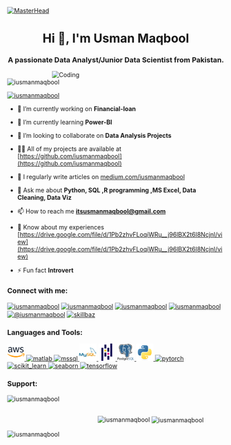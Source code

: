 [![MasterHead](https://media3.giphy.com/media/v1.Y2lkPTc5MGI3NjExMDhyeGQ0NXhrMmk5Mm9kbWVqdXEyM2Zqb3MxYXRkazF4NXpvNXIxYiZlcD12MV9pbnRlcm5hbF9naWZfYnlfaWQmY3Q9Zw/dyzew7Py7bnW9DiJJj/giphy.gif)](https://rishavchanda.io)

<h1 align="center">Hi 👋, I'm Usman Maqbool</h1>
<h3 align="center">A passionate Data Analyst/Junior Data Scientist from Pakistan.</h3>

<img align="right" alt="Coding" width="400" src="https://www.caxsol.com/assets/img/data-analysis.gif">


<p align="left"> <img src="https://komarev.com/ghpvc/?username=iusmanmaqbool&label=Profile%20views&color=0e75b6&style=flat" alt="iusmanmaqbool" /> </p>

<p align="left"> <a href="https://twitter.com/iusmanmaqbool" target="blank"><img src="https://img.shields.io/twitter/follow/iusmanmaqbool?logo=twitter&style=for-the-badge" alt="iusmanmaqbool" /></a> </p>

- 🔭 I’m currently working on **Financial-loan**

- 🌱 I’m currently learning **Power-BI**

- 👯 I’m looking to collaborate on **Data Analysis Projects**

- 👨‍💻 All of my projects are available at [https://github.com/iusmanmaqbool](https://github.com/iusmanmaqbool)

- 📝 I regularly write articles on [medium.com/iusmanmaqbool](medium.com/iusmanmaqbool)

- 💬 Ask me about **Python, SQL ,R programming ,MS Excel, Data Cleaning, Data Viz**

- 📫 How to reach me **itsusmanmaqbool@gmail.com**

- 📄 Know about my experiences [https://drive.google.com/file/d/1Pb2zhvFLoqiWRu__j96lBX2t6l8Ncjnl/view](https://drive.google.com/file/d/1Pb2zhvFLoqiWRu__j96lBX2t6l8Ncjnl/view)

- ⚡ Fun fact **Introvert**

<h3 align="left">Connect with me:</h3>
<p align="left">
<a href="https://twitter.com/iusmanmaqbool" target="blank"><img align="center" src="https://raw.githubusercontent.com/rahuldkjain/github-profile-readme-generator/master/src/images/icons/Social/twitter.svg" alt="iusmanmaqbool" height="30" width="40" /></a>
<a href="https://linkedin.com/in/iusmanmaqbool" target="blank"><img align="center" src="https://raw.githubusercontent.com/rahuldkjain/github-profile-readme-generator/master/src/images/icons/Social/linked-in-alt.svg" alt="iusmanmaqbool" height="30" width="40" /></a>
<a href="https://kaggle.com/iusmanmaqbool" target="blank"><img align="center" src="https://raw.githubusercontent.com/rahuldkjain/github-profile-readme-generator/master/src/images/icons/Social/kaggle.svg" alt="iusmanmaqbool" height="30" width="40" /></a>
<a href="https://instagram.com/iusmanmaqbool" target="blank"><img align="center" src="https://raw.githubusercontent.com/rahuldkjain/github-profile-readme-generator/master/src/images/icons/Social/instagram.svg" alt="iusmanmaqbool" height="30" width="40" /></a>
<a href="https://medium.com/@iusmanmaqbool" target="blank"><img align="center" src="https://raw.githubusercontent.com/rahuldkjain/github-profile-readme-generator/master/src/images/icons/Social/medium.svg" alt="@iusmanmaqbool" height="30" width="40" /></a>
<a href="https://www.youtube.com/c/skillbaz" target="blank"><img align="center" src="https://raw.githubusercontent.com/rahuldkjain/github-profile-readme-generator/master/src/images/icons/Social/youtube.svg" alt="skillbaz" height="30" width="40" /></a>
</p>

<h3 align="left">Languages and Tools:</h3>
<p align="left"> <a href="https://aws.amazon.com" target="_blank" rel="noreferrer"> <img src="https://raw.githubusercontent.com/devicons/devicon/master/icons/amazonwebservices/amazonwebservices-original-wordmark.svg" alt="aws" width="40" height="40"/> </a> <a href="https://www.mathworks.com/" target="_blank" rel="noreferrer"> <img src="https://upload.wikimedia.org/wikipedia/commons/2/21/Matlab_Logo.png" alt="matlab" width="40" height="40"/> </a> <a href="https://www.microsoft.com/en-us/sql-server" target="_blank" rel="noreferrer"> <img src="https://www.svgrepo.com/show/303229/microsoft-sql-server-logo.svg" alt="mssql" width="40" height="40"/> </a> <a href="https://www.mysql.com/" target="_blank" rel="noreferrer"> <img src="https://raw.githubusercontent.com/devicons/devicon/master/icons/mysql/mysql-original-wordmark.svg" alt="mysql" width="40" height="40"/> </a> <a href="https://pandas.pydata.org/" target="_blank" rel="noreferrer"> <img src="https://raw.githubusercontent.com/devicons/devicon/2ae2a900d2f041da66e950e4d48052658d850630/icons/pandas/pandas-original.svg" alt="pandas" width="40" height="40"/> </a> <a href="https://www.postgresql.org" target="_blank" rel="noreferrer"> <img src="https://raw.githubusercontent.com/devicons/devicon/master/icons/postgresql/postgresql-original-wordmark.svg" alt="postgresql" width="40" height="40"/> </a> <a href="https://www.python.org" target="_blank" rel="noreferrer"> <img src="https://raw.githubusercontent.com/devicons/devicon/master/icons/python/python-original.svg" alt="python" width="40" height="40"/> </a> <a href="https://pytorch.org/" target="_blank" rel="noreferrer"> <img src="https://www.vectorlogo.zone/logos/pytorch/pytorch-icon.svg" alt="pytorch" width="40" height="40"/> </a> <a href="https://scikit-learn.org/" target="_blank" rel="noreferrer"> <img src="https://upload.wikimedia.org/wikipedia/commons/0/05/Scikit_learn_logo_small.svg" alt="scikit_learn" width="40" height="40"/> </a> <a href="https://seaborn.pydata.org/" target="_blank" rel="noreferrer"> <img src="https://seaborn.pydata.org/_images/logo-mark-lightbg.svg" alt="seaborn" width="40" height="40"/> </a> <a href="https://www.tensorflow.org" target="_blank" rel="noreferrer"> <img src="https://www.vectorlogo.zone/logos/tensorflow/tensorflow-icon.svg" alt="tensorflow" width="40" height="40"/> </a> </p>

<h3 align="left">Support:</h3>
<p><a href="https://www.buymeacoffee.com/iusmanmaqbool"> <img align="left" src="https://cdn.buymeacoffee.com/buttons/v2/default-yellow.png" height="50" width="210" alt="iusmanmaqbool" /></a></p><br><br>

<p><img align="left" src="https://github-readme-stats.vercel.app/api/top-langs?username=iusmanmaqbool&show_icons=true&locale=en&layout=compact" alt="iusmanmaqbool" /></p>

<p>&nbsp;<img align="center" src="https://github-readme-stats.vercel.app/api?username=iusmanmaqbool&show_icons=true&locale=en" alt="iusmanmaqbool" /></p>

<p><img align="center" src="https://github-readme-streak-stats.herokuapp.com/?user=iusmanmaqbool&" alt="iusmanmaqbool" /></p>

